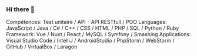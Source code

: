 ### Hi there 👋

<!--
**sebtex1/sebtex1** is a ✨ _special_ ✨ repository because its `README.md` (this file) appears on your GitHub profile.

Here are some ideas to get you started:

- 🔭 I’m currently working on ...
- 🌱 I’m currently learning ...
- 👯 I’m looking to collaborate on ...
- 🤔 I’m looking for help with ...
- 💬 Ask me about ...
- 📫 How to reach me: ...
- 😄 Pronouns: ...
- ⚡ Fun fact: ...
-->

<!-- <a href="https://app.daily.dev/SEB_T"><img src="https://api.daily.dev/devcards/209b91ca95584a91be0f7625ab2e31b3.png?r=l3h" width="400" alt="Sébastien TEXIER's Dev Card"/></a> -->


Compétences:
Test unitaire / API - API RESTfull / POO
Languages:
JavaScript / Java / C# / C++ / CSS / HTML / PHP / SQL / Python / Ruby
Framework:
Vue / Nuxt / React / MySQL / Symfony / Smashing
Applications:
Visual Studio Code / IntelliJ / AndroidStudio / PhpStorm / WebStorm / GitHub / VirtualBox / Laragon
